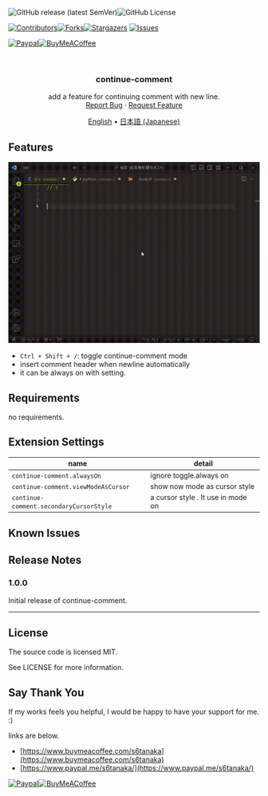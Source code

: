 <a name="readme-top"></a>

<!-- PROJECT SHIELDS -->
![GitHub release (latest SemVer)][release-shield]![GitHub License][license-shield]

[![Contributors][contributors-shield]][contributors-url][![Forks][forks-shield]][forks-url][![Stargazers][stars-shield]][stars-url]
[![Issues][issues-shield]][issues-url]

[![Paypal][Paypal-shield]][Paypal-url][![BuyMeACoffee][BuyMeACoffee-sheild]][BuyMeACoffee-url]

<!-- PROJECT LOGO -->
<br />
<div align="center">
  <h3 align="center">continue-comment</h3>

  <p align="center">
    add a feature for continuing comment with new line.
    <br />
    <a href="https://github.com/Shumpei-Tanaka/readme-template/issues">Report Bug</a>
    ·
    <a href="https://github.com/Shumpei-Tanaka/readme-template/issues">Request Feature</a>
  </p>
  <p align="center">
    <a href="/README.md">English</a> •
    <a href="/docs/README-ja.md">日本語 (Japanese)</a>
  </p>
</div>



## Features

![overview](./docs/assets/overview.gif)

- `Ctrl + Shift + /`: toggle continue-comment mode
- insert comment header when newline automatically
- it can be always on with setting.

## Requirements

no requirements.

## Extension Settings

|name|detail|
|-|-|
|`continue-comment.alwaysOn`| ignore toggle.always on|
|`continue-comment.viewModeAsCursor`|show now mode as cursor style|
|`continue-comment.secondaryCursorStyle`|a cursor style . It use in mode on|

## Known Issues


## Release Notes


### 1.0.0

Initial release of continue-comment.

---

## License

The source code is licensed MIT.

See LICENSE for more information.

## Say Thank You

If my works feels you helpful, I would be happy to have your support for me. :)

links are below.

- [https://www.buymeacoffee.com/s6tanaka](https://www.buymeacoffee.com/s6tanaka)
- [https://www.paypal.me/s6tanaka/](https://www.paypal.me/s6tanaka/)

[![Paypal][Paypal-shield]][Paypal-url][![BuyMeACoffee][BuyMeACoffee-sheild]][BuyMeACoffee-url]


<!-- MARKDOWN LINKS & IMAGES -->
[contributors-shield]: https://img.shields.io/github/contributors/Shumpei-Tanaka/readme-template.svg?style=flat-squere
[contributors-url]: https://github.com/Shumpei-Tanaka/readme-template/graphs/contributors
[forks-shield]: https://img.shields.io/github/forks/Shumpei-Tanaka/readme-template.svg?style=flat-squere
[forks-url]: https://github.com/Shumpei-Tanaka/readme-template/network/members
[stars-shield]: https://img.shields.io/github/stars/Shumpei-Tanaka/readme-template.svg?style=flat-squere
[stars-url]: https://github.com/Shumpei-Tanaka/readme-template/stargazers
[issues-shield]: https://img.shields.io/github/issues/Shumpei-Tanaka/readme-template.svg?style=flat-squere
[issues-url]: https://github.com/Shumpei-Tanaka/readme-template/issues

[release-shield]:https://img.shields.io/github/v/release/Shumpei-Tanaka/readme-template?style=flat-squere&sort=semver
[license-shield]:https://img.shields.io/github/license/Shumpei-Tanaka/readme-template?flat-squere
[Paypal-shield]:https://img.shields.io/badge/paypal.me-s6tanaka-white?style=flat-squere&logo=paypal
[Paypal-url]:https://paypal.me/s6tanaka
[BuyMeACoffee-sheild]:https://img.shields.io/badge/buy_me_a_coffee-s6tanaka-white?style=flat-squere&logo=buymeacoffee&logocolor=#FFDD00
[BuyMeACoffee-url]:https://www.buymeacoffee.com/s6tanaka